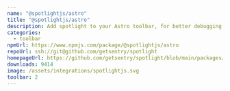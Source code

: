 ```yaml
---
name: "@spotlightjs/astro"
title: "@spotlightjs/astro"
description: Add spotlight to your Astro toolbar, for better debugging.
categories:
  - toolbar
npmUrl: https://www.npmjs.com/package/@spotlightjs/astro
repoUrl: ssh://git@github.com/getsentry/spotlight
homepageUrl: https://github.com/getsentry/spotlight/blob/main/packages/astro/README.md
downloads: 9414
image: /assets/integrations/spotlightjs.svg
toolbar: 2
---
```

